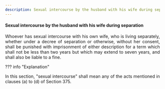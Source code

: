 ```yaml
---
description: Sexual intercourse by the husband with his wife during separation
---
```


#### Sexual intercourse by the husband with his wife during separation
<div style="text-align: justify">

Whoever has sexual intercourse with his own wife, who is living separately, whether under a decree of separation or otherwise, without her consent, shall be punished with imprisonment of either description for a term which shall not be less than two years but which may extend to seven years, and shall also be liable to a fine.

</div>

??? info "Explanation"
    <div style="text-align: justify"> In this section, "sexual intercourse" shall mean any of the acts mentioned in clauses (a) to (d) of Section 375.
